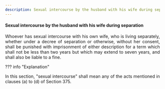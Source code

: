 ```yaml
---
description: Sexual intercourse by the husband with his wife during separation
---
```


#### Sexual intercourse by the husband with his wife during separation
<div style="text-align: justify">

Whoever has sexual intercourse with his own wife, who is living separately, whether under a decree of separation or otherwise, without her consent, shall be punished with imprisonment of either description for a term which shall not be less than two years but which may extend to seven years, and shall also be liable to a fine.

</div>

??? info "Explanation"
    <div style="text-align: justify"> In this section, "sexual intercourse" shall mean any of the acts mentioned in clauses (a) to (d) of Section 375.
